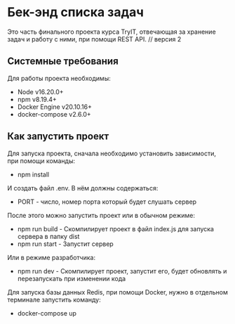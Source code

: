# Бек-энд списка задач

Это часть финального проекта курса TryIT, отвечающая за хранение задач и работу с ними, при помощи REST API.
// версия 2

## Системные требования

Для работы проекта необходимы:

- Node v16.20.0+
- npm v8.19.4+
- Docker Engine v20.10.16+
- docker-compose v2.6.0+

## Как запустить проект

Для запуска проекта, сначала необходимо установить зависимости, при
помощи команды:

- npm install

И создать файл .env. В нём должны содержаться:

- PORT - число, номер порта который будет слушать сервер

После этого можно запустить проект или в обычном режиме:

- npm run build - Скомпилирует проект в файл index.js для запуска сервера в папку dist
- npm run start - Запустит сервер

Или в режиме разработчика:

- npm run dev - Скомпилирует проект, запустит его, будет обновлять и перезапускать при изменении кода

Для запуска базы данных Redis, при помощи Docker, нужно в отдельном терминале запустить команду:

- docker-compose up
